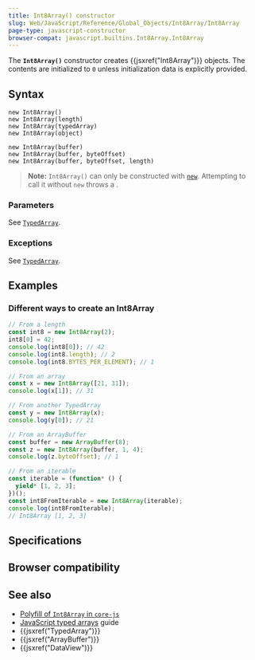 ```yaml
---
title: Int8Array() constructor
slug: Web/JavaScript/Reference/Global_Objects/Int8Array/Int8Array
page-type: javascript-constructor
browser-compat: javascript.builtins.Int8Array.Int8Array
---
```




The **`Int8Array()`** constructor creates {{jsxref("Int8Array")}} objects. The contents are initialized to `0` unless initialization data is explicitly provided.

## Syntax

```js-nolint
new Int8Array()
new Int8Array(length)
new Int8Array(typedArray)
new Int8Array(object)

new Int8Array(buffer)
new Int8Array(buffer, byteOffset)
new Int8Array(buffer, byteOffset, length)
```

> **Note:** `Int8Array()` can only be constructed with [`new`](/Web/JavaScript/Reference/Operators/new). Attempting to call it without `new` throws a .

### Parameters

See [`TypedArray`](/Web/JavaScript/Reference/Global_Objects/TypedArray#parameters).

### Exceptions

See [`TypedArray`](/Web/JavaScript/Reference/Global_Objects/TypedArray#exceptions).

## Examples

### Different ways to create an Int8Array

```js
// From a length
const int8 = new Int8Array(2);
int8[0] = 42;
console.log(int8[0]); // 42
console.log(int8.length); // 2
console.log(int8.BYTES_PER_ELEMENT); // 1

// From an array
const x = new Int8Array([21, 31]);
console.log(x[1]); // 31

// From another TypedArray
const y = new Int8Array(x);
console.log(y[0]); // 21

// From an ArrayBuffer
const buffer = new ArrayBuffer(8);
const z = new Int8Array(buffer, 1, 4);
console.log(z.byteOffset); // 1

// From an iterable
const iterable = (function* () {
  yield* [1, 2, 3];
})();
const int8FromIterable = new Int8Array(iterable);
console.log(int8FromIterable);
// Int8Array [1, 2, 3]
```

## Specifications



## Browser compatibility



## See also

- [Polyfill of `Int8Array` in `core-js`](https://github.com/zloirock/core-js#ecmascript-typed-arrays)
- [JavaScript typed arrays](/Web/JavaScript/Guide/Typed_arrays) guide
- {{jsxref("TypedArray")}}
- {{jsxref("ArrayBuffer")}}
- {{jsxref("DataView")}}
